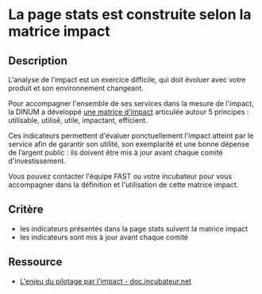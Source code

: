 # La page stats est construite selon la matrice impact

## Description

L'analyse de l'impact est un exercice difficile, qui doit évoluer avec
votre produit et son environnement changeant.

Pour accompagner l'ensemble de ses services dans la mesure de
l'impact, la DINUM a développé [une matrice d'impact][1] articulée
autour 5 principes : utilisable, utilisé, utile, impactant, efficient.

Ces indicateurs permettent d'évaluer ponctuellement l'impact atteint
par le service afin de garantir son utilité, son exemplarité et une
bonne dépense de l’argent public : ils doivent être mis à jour avant
chaque comité d'investissement.

Vous pouvez contacter l'équipe FAST ou votre incubateur pour vous
accompagner dans la définition et l'utilisation de cette matrice
impact.

[1]: https://doc.incubateur.net/communaute/gerer-son-produit/guide-de-financement-des-startups-detat/4.-lenjeu-du-pilotage-par-limpact

## Critère

- les indicateurs présentés dans la page stats suivent la matrice impact
- les indicateurs sont mis à jour avant chaque comité

## Ressource

- [L'enjeu du pilotage par l'impact - doc.incubateur.net](https://doc.incubateur.net/communaute/gerer-son-produit/guide-de-financement-des-startups-detat/4.-lenjeu-du-pilotage-par-limpact)
